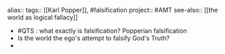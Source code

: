 alias::
tags:: [[Karl Popper]], #falsification 
project:: #AMT
see-also:: [[the world as logical fallacy]]

- #QTS : what exactly is falsification? Popperian falsification
- Is the world the ego's attempt to falsify God's Truth?
-